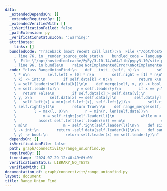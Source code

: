 ```yaml
---
data:
  _extendedDependsOn: []
  _extendedRequiredBy: []
  _extendedVerifiedWith: []
  _isVerificationFailed: false
  _pathExtension: py
  _verificationStatusIcon: ':warning:'
  attributes:
    links: []
  bundledCode: "Traceback (most recent call last):\n  File \"/opt/hostedtoolcache/PyPy/3.10.14/x64/lib/pypy3.10/site-packages/onlinejudge_verify/documentation/build.py\"\
    , line 76, in _render_source_code_stat\n    bundled_code = language.bundle(\n\
    \  File \"/opt/hostedtoolcache/PyPy/3.10.14/x64/lib/pypy3.10/site-packages/onlinejudge_verify/languages/python.py\"\
    , line 96, in bundle\n    raise NotImplementedError\nNotImplementedError\n"
  code: "class RangeUnionFind:\n    def __init__(self, n):\n        self.data = [-1]\
    \ * n\n        self.left = [0] * n\n        self.right = [1] * n\n\n    def leader(self,\
    \ k) -> int:\n        if self.data[k] < 0:\n            return k\n        self.data[k]\
    \ = self.leader(self.data[k])\n\n    def merge(self, x, y) -> bool:\n        x\
    \ = self.leader(x)\n        y = self.leader(y)\n        if x == y:\n         \
    \   return False\n        if self.data[x] > self.data[y]:\n            x, y =\
    \ y, x\n        self.data[x] += self.data[y]\n        self.data[y] = x\n     \
    \   self.left[x] = min(self.left[x], self.left[y])\n        self.right[x] = max(self.right[x],\
    \ self.right[y])\n        return True\n\n    def range_merge(self, l, r) -> None:\n\
    \        l = max(l, 0)\n        r = min(r, len(self.data))\n        if l < r:\n\
    \            m = self.right[self.leader(l)]\n            while m < r:\n      \
    \          assert self.left[self.leader(m)] == m\n                self.merge(l,\
    \ m)\n                m = self.right[self.leader(l)]\n\n    def size(self, k)\
    \ -> int:\n        return -self.data[self.leader(k)]\n\n    def same(self, x,\
    \ y) -> bool:\n        return self.leader(x) == self.leader(y)\n"
  dependsOn: []
  isVerificationFile: false
  path: graph/connectivity/range_unionfind.py
  requiredBy: []
  timestamp: '2024-07-29 12:40:49+09:00'
  verificationStatus: LIBRARY_NO_TESTS
  verifiedWith: []
documentation_of: graph/connectivity/range_unionfind.py
layout: document
title: Range Union Find
---
```

